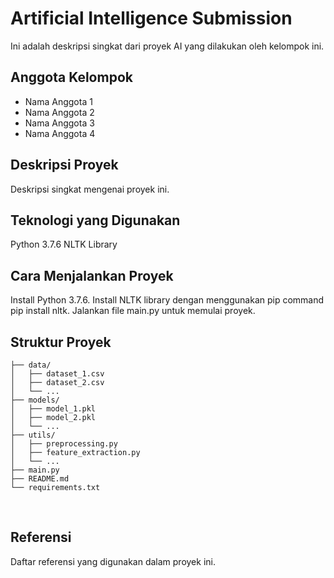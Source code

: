 # Artificial Intelligence Submission

Ini adalah deskripsi singkat dari proyek AI yang dilakukan oleh kelompok ini.
<br/>

## Anggota Kelompok

- Nama Anggota 1
- Nama Anggota 2
- Nama Anggota 3
- Nama Anggota 4
  <br/>

## Deskripsi Proyek

Deskripsi singkat mengenai proyek ini.
<br/>

## Teknologi yang Digunakan

Python 3.7.6
NLTK Library
<br/>

## Cara Menjalankan Proyek

Install Python 3.7.6.
Install NLTK library dengan menggunakan pip command pip install nltk.
Jalankan file main.py untuk memulai proyek.
<br/>

## Struktur Proyek

```
├── data/
│   ├── dataset_1.csv
│   ├── dataset_2.csv
│   └── ...
├── models/
│   ├── model_1.pkl
│   ├── model_2.pkl
│   └── ...
├── utils/
│   ├── preprocessing.py
│   ├── feature_extraction.py
│   └── ...
├── main.py
├── README.md
└── requirements.txt
```

<br/>

## Referensi

Daftar referensi yang digunakan dalam proyek ini.
